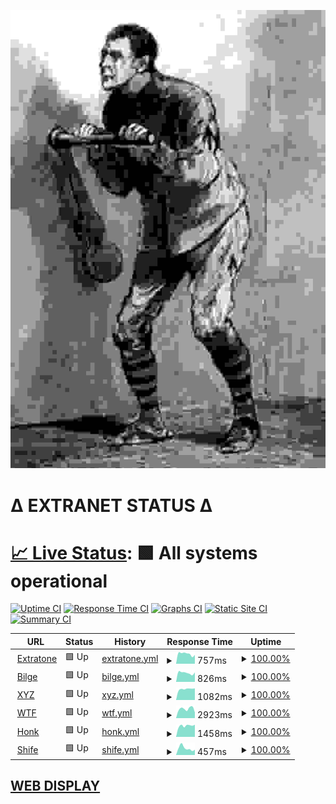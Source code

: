 ![crank](crank.jpg)

# Δ EXTRANET STATUS Δ

# [📈 Live Status](https://extratone.github.io/up): <!--live status--> **🟩 All systems operational**

[![Uptime CI](https://github.com/koj-co/upptime/workflows/Uptime%20CI/badge.svg)](https://github.com/koj-co/upptime/actions?query=workflow%3A%22Uptime+CI%22)
[![Response Time CI](https://github.com/koj-co/upptime/workflows/Response%20Time%20CI/badge.svg)](https://github.com/koj-co/upptime/actions?query=workflow%3A%22Response+Time+CI%22)
[![Graphs CI](https://github.com/koj-co/upptime/workflows/Graphs%20CI/badge.svg)](https://github.com/koj-co/upptime/actions?query=workflow%3A%22Graphs+CI%22)
[![Static Site CI](https://github.com/koj-co/upptime/workflows/Static%20Site%20CI/badge.svg)](https://github.com/koj-co/upptime/actions?query=workflow%3A%22Static+Site+CI%22)
[![Summary CI](https://github.com/koj-co/upptime/workflows/Summary%20CI/badge.svg)](https://github.com/koj-co/upptime/actions?query=workflow%3A%22Summary+CI%22)

<!--start: status pages-->
<!-- This summary is generated by Upptime (https://github.com/upptime/upptime) -->
<!-- Do not edit this manually, your changes will be overwritten -->
<!-- prettier-ignore -->
| URL | Status | History | Response Time | Uptime |
| --- | ------ | ------- | ------------- | ------ |
| <img alt="" src="https://favicons.githubusercontent.com/www.extratone.com" height="13"> [Extratone](https://www.extratone.com) | 🟩 Up | [extratone.yml](https://github.com/extratone/up/commits/master/history/extratone.yml) | <details><summary><img alt="Response time graph" src="./graphs/extratone/response-time-week.png" height="20"> 757ms</summary><br><a href="https://extratone.github.io/up/history/extratone"><img alt="Response time 3474" src="https://img.shields.io/endpoint?url=https%3A%2F%2Fraw.githubusercontent.com%2Fextratone%2Fup%2Fmaster%2Fapi%2Fextratone%2Fresponse-time.json"></a><br><a href="https://extratone.github.io/up/history/extratone"><img alt="24-hour response time 778" src="https://img.shields.io/endpoint?url=https%3A%2F%2Fraw.githubusercontent.com%2Fextratone%2Fup%2Fmaster%2Fapi%2Fextratone%2Fresponse-time-day.json"></a><br><a href="https://extratone.github.io/up/history/extratone"><img alt="7-day response time 757" src="https://img.shields.io/endpoint?url=https%3A%2F%2Fraw.githubusercontent.com%2Fextratone%2Fup%2Fmaster%2Fapi%2Fextratone%2Fresponse-time-week.json"></a><br><a href="https://extratone.github.io/up/history/extratone"><img alt="30-day response time 3737" src="https://img.shields.io/endpoint?url=https%3A%2F%2Fraw.githubusercontent.com%2Fextratone%2Fup%2Fmaster%2Fapi%2Fextratone%2Fresponse-time-month.json"></a><br><a href="https://extratone.github.io/up/history/extratone"><img alt="1-year response time 3474" src="https://img.shields.io/endpoint?url=https%3A%2F%2Fraw.githubusercontent.com%2Fextratone%2Fup%2Fmaster%2Fapi%2Fextratone%2Fresponse-time-year.json"></a></details> | <details><summary><a href="https://extratone.github.io/up/history/extratone">100.00%</a></summary><a href="https://extratone.github.io/up/history/extratone"><img alt="All-time uptime 96.16%" src="https://img.shields.io/endpoint?url=https%3A%2F%2Fraw.githubusercontent.com%2Fextratone%2Fup%2Fmaster%2Fapi%2Fextratone%2Fuptime.json"></a><br><a href="https://extratone.github.io/up/history/extratone"><img alt="24-hour uptime 100.00%" src="https://img.shields.io/endpoint?url=https%3A%2F%2Fraw.githubusercontent.com%2Fextratone%2Fup%2Fmaster%2Fapi%2Fextratone%2Fuptime-day.json"></a><br><a href="https://extratone.github.io/up/history/extratone"><img alt="7-day uptime 100.00%" src="https://img.shields.io/endpoint?url=https%3A%2F%2Fraw.githubusercontent.com%2Fextratone%2Fup%2Fmaster%2Fapi%2Fextratone%2Fuptime-week.json"></a><br><a href="https://extratone.github.io/up/history/extratone"><img alt="30-day uptime 95.22%" src="https://img.shields.io/endpoint?url=https%3A%2F%2Fraw.githubusercontent.com%2Fextratone%2Fup%2Fmaster%2Fapi%2Fextratone%2Fuptime-month.json"></a><br><a href="https://extratone.github.io/up/history/extratone"><img alt="1-year uptime 96.16%" src="https://img.shields.io/endpoint?url=https%3A%2F%2Fraw.githubusercontent.com%2Fextratone%2Fup%2Fmaster%2Fapi%2Fextratone%2Fuptime-year.json"></a></details>
| <img alt="" src="https://favicons.githubusercontent.com/bilge.world" height="13"> [Bilge](https://bilge.world) | 🟩 Up | [bilge.yml](https://github.com/extratone/up/commits/master/history/bilge.yml) | <details><summary><img alt="Response time graph" src="./graphs/bilge/response-time-week.png" height="20"> 826ms</summary><br><a href="https://extratone.github.io/up/history/bilge"><img alt="Response time 2625" src="https://img.shields.io/endpoint?url=https%3A%2F%2Fraw.githubusercontent.com%2Fextratone%2Fup%2Fmaster%2Fapi%2Fbilge%2Fresponse-time.json"></a><br><a href="https://extratone.github.io/up/history/bilge"><img alt="24-hour response time 835" src="https://img.shields.io/endpoint?url=https%3A%2F%2Fraw.githubusercontent.com%2Fextratone%2Fup%2Fmaster%2Fapi%2Fbilge%2Fresponse-time-day.json"></a><br><a href="https://extratone.github.io/up/history/bilge"><img alt="7-day response time 826" src="https://img.shields.io/endpoint?url=https%3A%2F%2Fraw.githubusercontent.com%2Fextratone%2Fup%2Fmaster%2Fapi%2Fbilge%2Fresponse-time-week.json"></a><br><a href="https://extratone.github.io/up/history/bilge"><img alt="30-day response time 2805" src="https://img.shields.io/endpoint?url=https%3A%2F%2Fraw.githubusercontent.com%2Fextratone%2Fup%2Fmaster%2Fapi%2Fbilge%2Fresponse-time-month.json"></a><br><a href="https://extratone.github.io/up/history/bilge"><img alt="1-year response time 2625" src="https://img.shields.io/endpoint?url=https%3A%2F%2Fraw.githubusercontent.com%2Fextratone%2Fup%2Fmaster%2Fapi%2Fbilge%2Fresponse-time-year.json"></a></details> | <details><summary><a href="https://extratone.github.io/up/history/bilge">100.00%</a></summary><a href="https://extratone.github.io/up/history/bilge"><img alt="All-time uptime 96.61%" src="https://img.shields.io/endpoint?url=https%3A%2F%2Fraw.githubusercontent.com%2Fextratone%2Fup%2Fmaster%2Fapi%2Fbilge%2Fuptime.json"></a><br><a href="https://extratone.github.io/up/history/bilge"><img alt="24-hour uptime 100.00%" src="https://img.shields.io/endpoint?url=https%3A%2F%2Fraw.githubusercontent.com%2Fextratone%2Fup%2Fmaster%2Fapi%2Fbilge%2Fuptime-day.json"></a><br><a href="https://extratone.github.io/up/history/bilge"><img alt="7-day uptime 100.00%" src="https://img.shields.io/endpoint?url=https%3A%2F%2Fraw.githubusercontent.com%2Fextratone%2Fup%2Fmaster%2Fapi%2Fbilge%2Fuptime-week.json"></a><br><a href="https://extratone.github.io/up/history/bilge"><img alt="30-day uptime 95.77%" src="https://img.shields.io/endpoint?url=https%3A%2F%2Fraw.githubusercontent.com%2Fextratone%2Fup%2Fmaster%2Fapi%2Fbilge%2Fuptime-month.json"></a><br><a href="https://extratone.github.io/up/history/bilge"><img alt="1-year uptime 96.61%" src="https://img.shields.io/endpoint?url=https%3A%2F%2Fraw.githubusercontent.com%2Fextratone%2Fup%2Fmaster%2Fapi%2Fbilge%2Fuptime-year.json"></a></details>
| <img alt="" src="https://favicons.githubusercontent.com/davidblue.xyz" height="13"> [XYZ](https://davidblue.xyz) | 🟩 Up | [xyz.yml](https://github.com/extratone/up/commits/master/history/xyz.yml) | <details><summary><img alt="Response time graph" src="./graphs/xyz/response-time-week.png" height="20"> 1082ms</summary><br><a href="https://extratone.github.io/up/history/xyz"><img alt="Response time 726" src="https://img.shields.io/endpoint?url=https%3A%2F%2Fraw.githubusercontent.com%2Fextratone%2Fup%2Fmaster%2Fapi%2Fxyz%2Fresponse-time.json"></a><br><a href="https://extratone.github.io/up/history/xyz"><img alt="24-hour response time 1173" src="https://img.shields.io/endpoint?url=https%3A%2F%2Fraw.githubusercontent.com%2Fextratone%2Fup%2Fmaster%2Fapi%2Fxyz%2Fresponse-time-day.json"></a><br><a href="https://extratone.github.io/up/history/xyz"><img alt="7-day response time 1082" src="https://img.shields.io/endpoint?url=https%3A%2F%2Fraw.githubusercontent.com%2Fextratone%2Fup%2Fmaster%2Fapi%2Fxyz%2Fresponse-time-week.json"></a><br><a href="https://extratone.github.io/up/history/xyz"><img alt="30-day response time 751" src="https://img.shields.io/endpoint?url=https%3A%2F%2Fraw.githubusercontent.com%2Fextratone%2Fup%2Fmaster%2Fapi%2Fxyz%2Fresponse-time-month.json"></a><br><a href="https://extratone.github.io/up/history/xyz"><img alt="1-year response time 726" src="https://img.shields.io/endpoint?url=https%3A%2F%2Fraw.githubusercontent.com%2Fextratone%2Fup%2Fmaster%2Fapi%2Fxyz%2Fresponse-time-year.json"></a></details> | <details><summary><a href="https://extratone.github.io/up/history/xyz">100.00%</a></summary><a href="https://extratone.github.io/up/history/xyz"><img alt="All-time uptime 99.92%" src="https://img.shields.io/endpoint?url=https%3A%2F%2Fraw.githubusercontent.com%2Fextratone%2Fup%2Fmaster%2Fapi%2Fxyz%2Fuptime.json"></a><br><a href="https://extratone.github.io/up/history/xyz"><img alt="24-hour uptime 100.00%" src="https://img.shields.io/endpoint?url=https%3A%2F%2Fraw.githubusercontent.com%2Fextratone%2Fup%2Fmaster%2Fapi%2Fxyz%2Fuptime-day.json"></a><br><a href="https://extratone.github.io/up/history/xyz"><img alt="7-day uptime 100.00%" src="https://img.shields.io/endpoint?url=https%3A%2F%2Fraw.githubusercontent.com%2Fextratone%2Fup%2Fmaster%2Fapi%2Fxyz%2Fuptime-week.json"></a><br><a href="https://extratone.github.io/up/history/xyz"><img alt="30-day uptime 99.90%" src="https://img.shields.io/endpoint?url=https%3A%2F%2Fraw.githubusercontent.com%2Fextratone%2Fup%2Fmaster%2Fapi%2Fxyz%2Fuptime-month.json"></a><br><a href="https://extratone.github.io/up/history/xyz"><img alt="1-year uptime 99.92%" src="https://img.shields.io/endpoint?url=https%3A%2F%2Fraw.githubusercontent.com%2Fextratone%2Fup%2Fmaster%2Fapi%2Fxyz%2Fuptime-year.json"></a></details>
| <img alt="" src="https://favicons.githubusercontent.com/davidblue.wtf" height="13"> [WTF](https://davidblue.wtf) | 🟩 Up | [wtf.yml](https://github.com/extratone/up/commits/master/history/wtf.yml) | <details><summary><img alt="Response time graph" src="./graphs/wtf/response-time-week.png" height="20"> 2923ms</summary><br><a href="https://extratone.github.io/up/history/wtf"><img alt="Response time 2620" src="https://img.shields.io/endpoint?url=https%3A%2F%2Fraw.githubusercontent.com%2Fextratone%2Fup%2Fmaster%2Fapi%2Fwtf%2Fresponse-time.json"></a><br><a href="https://extratone.github.io/up/history/wtf"><img alt="24-hour response time 3095" src="https://img.shields.io/endpoint?url=https%3A%2F%2Fraw.githubusercontent.com%2Fextratone%2Fup%2Fmaster%2Fapi%2Fwtf%2Fresponse-time-day.json"></a><br><a href="https://extratone.github.io/up/history/wtf"><img alt="7-day response time 2923" src="https://img.shields.io/endpoint?url=https%3A%2F%2Fraw.githubusercontent.com%2Fextratone%2Fup%2Fmaster%2Fapi%2Fwtf%2Fresponse-time-week.json"></a><br><a href="https://extratone.github.io/up/history/wtf"><img alt="30-day response time 2661" src="https://img.shields.io/endpoint?url=https%3A%2F%2Fraw.githubusercontent.com%2Fextratone%2Fup%2Fmaster%2Fapi%2Fwtf%2Fresponse-time-month.json"></a><br><a href="https://extratone.github.io/up/history/wtf"><img alt="1-year response time 2620" src="https://img.shields.io/endpoint?url=https%3A%2F%2Fraw.githubusercontent.com%2Fextratone%2Fup%2Fmaster%2Fapi%2Fwtf%2Fresponse-time-year.json"></a></details> | <details><summary><a href="https://extratone.github.io/up/history/wtf">100.00%</a></summary><a href="https://extratone.github.io/up/history/wtf"><img alt="All-time uptime 99.97%" src="https://img.shields.io/endpoint?url=https%3A%2F%2Fraw.githubusercontent.com%2Fextratone%2Fup%2Fmaster%2Fapi%2Fwtf%2Fuptime.json"></a><br><a href="https://extratone.github.io/up/history/wtf"><img alt="24-hour uptime 100.00%" src="https://img.shields.io/endpoint?url=https%3A%2F%2Fraw.githubusercontent.com%2Fextratone%2Fup%2Fmaster%2Fapi%2Fwtf%2Fuptime-day.json"></a><br><a href="https://extratone.github.io/up/history/wtf"><img alt="7-day uptime 100.00%" src="https://img.shields.io/endpoint?url=https%3A%2F%2Fraw.githubusercontent.com%2Fextratone%2Fup%2Fmaster%2Fapi%2Fwtf%2Fuptime-week.json"></a><br><a href="https://extratone.github.io/up/history/wtf"><img alt="30-day uptime 100.00%" src="https://img.shields.io/endpoint?url=https%3A%2F%2Fraw.githubusercontent.com%2Fextratone%2Fup%2Fmaster%2Fapi%2Fwtf%2Fuptime-month.json"></a><br><a href="https://extratone.github.io/up/history/wtf"><img alt="1-year uptime 99.97%" src="https://img.shields.io/endpoint?url=https%3A%2F%2Fraw.githubusercontent.com%2Fextratone%2Fup%2Fmaster%2Fapi%2Fwtf%2Fuptime-year.json"></a></details>
| <img alt="" src="https://favicons.githubusercontent.com/dieselgoth.com" height="13"> [Honk](https://dieselgoth.com) | 🟩 Up | [honk.yml](https://github.com/extratone/up/commits/master/history/honk.yml) | <details><summary><img alt="Response time graph" src="./graphs/honk/response-time-week.png" height="20"> 1458ms</summary><br><a href="https://extratone.github.io/up/history/honk"><img alt="Response time 1175" src="https://img.shields.io/endpoint?url=https%3A%2F%2Fraw.githubusercontent.com%2Fextratone%2Fup%2Fmaster%2Fapi%2Fhonk%2Fresponse-time.json"></a><br><a href="https://extratone.github.io/up/history/honk"><img alt="24-hour response time 1501" src="https://img.shields.io/endpoint?url=https%3A%2F%2Fraw.githubusercontent.com%2Fextratone%2Fup%2Fmaster%2Fapi%2Fhonk%2Fresponse-time-day.json"></a><br><a href="https://extratone.github.io/up/history/honk"><img alt="7-day response time 1458" src="https://img.shields.io/endpoint?url=https%3A%2F%2Fraw.githubusercontent.com%2Fextratone%2Fup%2Fmaster%2Fapi%2Fhonk%2Fresponse-time-week.json"></a><br><a href="https://extratone.github.io/up/history/honk"><img alt="30-day response time 1197" src="https://img.shields.io/endpoint?url=https%3A%2F%2Fraw.githubusercontent.com%2Fextratone%2Fup%2Fmaster%2Fapi%2Fhonk%2Fresponse-time-month.json"></a><br><a href="https://extratone.github.io/up/history/honk"><img alt="1-year response time 1175" src="https://img.shields.io/endpoint?url=https%3A%2F%2Fraw.githubusercontent.com%2Fextratone%2Fup%2Fmaster%2Fapi%2Fhonk%2Fresponse-time-year.json"></a></details> | <details><summary><a href="https://extratone.github.io/up/history/honk">100.00%</a></summary><a href="https://extratone.github.io/up/history/honk"><img alt="All-time uptime 100.00%" src="https://img.shields.io/endpoint?url=https%3A%2F%2Fraw.githubusercontent.com%2Fextratone%2Fup%2Fmaster%2Fapi%2Fhonk%2Fuptime.json"></a><br><a href="https://extratone.github.io/up/history/honk"><img alt="24-hour uptime 100.00%" src="https://img.shields.io/endpoint?url=https%3A%2F%2Fraw.githubusercontent.com%2Fextratone%2Fup%2Fmaster%2Fapi%2Fhonk%2Fuptime-day.json"></a><br><a href="https://extratone.github.io/up/history/honk"><img alt="7-day uptime 100.00%" src="https://img.shields.io/endpoint?url=https%3A%2F%2Fraw.githubusercontent.com%2Fextratone%2Fup%2Fmaster%2Fapi%2Fhonk%2Fuptime-week.json"></a><br><a href="https://extratone.github.io/up/history/honk"><img alt="30-day uptime 100.00%" src="https://img.shields.io/endpoint?url=https%3A%2F%2Fraw.githubusercontent.com%2Fextratone%2Fup%2Fmaster%2Fapi%2Fhonk%2Fuptime-month.json"></a><br><a href="https://extratone.github.io/up/history/honk"><img alt="1-year uptime 100.00%" src="https://img.shields.io/endpoint?url=https%3A%2F%2Fraw.githubusercontent.com%2Fextratone%2Fup%2Fmaster%2Fapi%2Fhonk%2Fuptime-year.json"></a></details>
| <img alt="" src="https://favicons.githubusercontent.com/shife.writeas.com" height="13"> [Shife](https://shife.writeas.com) | 🟩 Up | [shife.yml](https://github.com/extratone/up/commits/master/history/shife.yml) | <details><summary><img alt="Response time graph" src="./graphs/shife/response-time-week.png" height="20"> 457ms</summary><br><a href="https://extratone.github.io/up/history/shife"><img alt="Response time 2242" src="https://img.shields.io/endpoint?url=https%3A%2F%2Fraw.githubusercontent.com%2Fextratone%2Fup%2Fmaster%2Fapi%2Fshife%2Fresponse-time.json"></a><br><a href="https://extratone.github.io/up/history/shife"><img alt="24-hour response time 401" src="https://img.shields.io/endpoint?url=https%3A%2F%2Fraw.githubusercontent.com%2Fextratone%2Fup%2Fmaster%2Fapi%2Fshife%2Fresponse-time-day.json"></a><br><a href="https://extratone.github.io/up/history/shife"><img alt="7-day response time 457" src="https://img.shields.io/endpoint?url=https%3A%2F%2Fraw.githubusercontent.com%2Fextratone%2Fup%2Fmaster%2Fapi%2Fshife%2Fresponse-time-week.json"></a><br><a href="https://extratone.github.io/up/history/shife"><img alt="30-day response time 2446" src="https://img.shields.io/endpoint?url=https%3A%2F%2Fraw.githubusercontent.com%2Fextratone%2Fup%2Fmaster%2Fapi%2Fshife%2Fresponse-time-month.json"></a><br><a href="https://extratone.github.io/up/history/shife"><img alt="1-year response time 2242" src="https://img.shields.io/endpoint?url=https%3A%2F%2Fraw.githubusercontent.com%2Fextratone%2Fup%2Fmaster%2Fapi%2Fshife%2Fresponse-time-year.json"></a></details> | <details><summary><a href="https://extratone.github.io/up/history/shife">100.00%</a></summary><a href="https://extratone.github.io/up/history/shife"><img alt="All-time uptime 97.08%" src="https://img.shields.io/endpoint?url=https%3A%2F%2Fraw.githubusercontent.com%2Fextratone%2Fup%2Fmaster%2Fapi%2Fshife%2Fuptime.json"></a><br><a href="https://extratone.github.io/up/history/shife"><img alt="24-hour uptime 100.00%" src="https://img.shields.io/endpoint?url=https%3A%2F%2Fraw.githubusercontent.com%2Fextratone%2Fup%2Fmaster%2Fapi%2Fshife%2Fuptime-day.json"></a><br><a href="https://extratone.github.io/up/history/shife"><img alt="7-day uptime 100.00%" src="https://img.shields.io/endpoint?url=https%3A%2F%2Fraw.githubusercontent.com%2Fextratone%2Fup%2Fmaster%2Fapi%2Fshife%2Fuptime-week.json"></a><br><a href="https://extratone.github.io/up/history/shife"><img alt="30-day uptime 96.37%" src="https://img.shields.io/endpoint?url=https%3A%2F%2Fraw.githubusercontent.com%2Fextratone%2Fup%2Fmaster%2Fapi%2Fshife%2Fuptime-month.json"></a><br><a href="https://extratone.github.io/up/history/shife"><img alt="1-year uptime 97.08%" src="https://img.shields.io/endpoint?url=https%3A%2F%2Fraw.githubusercontent.com%2Fextratone%2Fup%2Fmaster%2Fapi%2Fshife%2Fuptime-year.json"></a></details>

<!--end: status pages-->

## [WEB DISPLAY](https://extratone.github.io/up)
